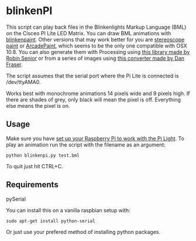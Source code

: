 blinkenPI
=========

This script can play back files in the Blinkenlights Markup Language (BML) on the Cisceo PI Lite LED Matrix. You can draw BML animations with [blinkenpaint](http://blinkenlights.net/blinkenlights/blinkenpaint). Other versions that may work better for you are [stereoscope paint](http://www.blinkenpaint.de) or [ArcadePaint](http://blinkenlights.net/arcade/arcadepaint), which seems to be the only one compatible with OSX 10.8.
You can also generate them with Processing using [this library made by Robin Senior](http://robinsenior.com/blinkenlights/) or from a series of images using [this converter made by Dan Fraser](http://www.capybara.org/~dfraser/archives/261).

The script assumes that the serial port where the Pi Lite is connected is /dev/ttyAMA0.

Works best with monochrome animations 14 pixels wide and 9 pixels high. If there are shades of grey, only black will mean the pixel is off. Everything else means the pixel is on.

Usage
-----


Make sure you have [set up your Raspberry Pi to work with the Pi Light](http://openmicros.org/index.php/articles/94-ciseco-product-documentation/raspberry-pi/280-b040-pi-lite-beginners-guide#Setting%20up%20the%20Raspberry%20Pi%20for%20the%20Pi-Lite).
To play an animation run the script with the filename as an argument:
```
python blinkenpi.py test.bml
```
To quit just hit CTRL+C.

Requirements
------------
pySerial

You can install this on a vanilla raspbian setup with:
```
sudo apt-get install python-serial
```
Or just use your prefered method of installing python packages.

